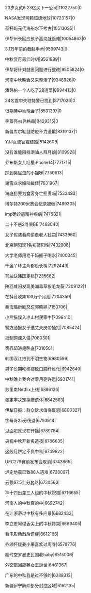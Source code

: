 23岁女孩6.23亿买下一公司|11022750|0

NASA发现两颗超级地球|10723157|0

圣杯屿元代海船水下考古|10513035|1

伊犁州长回应孩子高烧就医难|10054863|0

3.1万年前的截肢手术|9599743|0

中秋赏月最佳时刻|9561889|1

伊犁将针对就医问题进行整改|9505824|0

河南中秋晚会又来整活了|9348926|0

潘玮柏一个人吃了28道菜|8994413|0

24名震中失联特警已找到|8717026|0

很期待中秋晚会了|8531397|0

李景亮vs弗格森|8429315|0

新疆库尔勒就防疫不力道歉|8310137|1

YJJ女流官宣结婚|8142609|

没有谁能阻挡潮汕人拜月娘|8109928|

乔布斯女儿吐槽iPhone14|7771715|

踩到臭屁虫的小猫咪|7750613|

谢震业求婚陆敏佳|7631967|

海底捞要为食客身亡担责吗|7533483|

博尔特200米赛会纪录被破|7489305|

imp确诊患精神疾病|7475821|

二十不惑2寻果BE|7463040|

女子假装看病偷走老人钱包|7433960|

北京朝阳现1名初筛阳性|7432006|

大学老师用老干妈瓶子喝水|7400345|

千金丫环主角都没长嘴|7292443|

苍兰诀韩国定档|7235662|

陕西咸阳发现美洲毒草银毛龙葵|7209122|1

在抖音收集100万个月亮|7204359|

秦海璐新剧怒怼郭晓婷|7150706|

小熊猫误入凉山村民家中|7096410|

警方通报女子遭丈夫皮带抽打|7085424|

抵制网课入侵|7080301|

罚罪邱涛是卧底|7010561|

韩国汉江拍到不明生物|6980599|

男子长期吃槟榔致口腔纤维化|6942640|

中秋晚上我会对着月亮许愿|6931741|

苏里南Netflix上线|6886126|

张定宇决定捐赠遗体|6842503|

伊犁日报：群众诉求值得反思|6800327|

字母哥25分伤退|6793914|

见面吧就现在开播|6789764|

央视中秋开新炙造夜|6766635|

这般月饼定不负中秋|6749922|

UFC279赛前发布会取消|6743665|

泸定地震已致88人遇难|6736067|

云顶S7.5上分套路|6730563|

神十四出差三人组的中秋祝福|6716655|

河南人的中秋真的中|6692742|

在江浙沪过中秋有多应景|6682433|

李立宏阿俊舌尖上的中秋馋哭|6669405|

看电影杨戬后遗症|6612196|

齐颂怀疑姜小果喜欢过周寻|6578776|

超时空罗曼史民国老baby|6515006|

外交部回应英女王逝世|6461367|

广东的中秋我是过不够的|6388313|

新疆伊宁解除部分封控区域|6162135|

